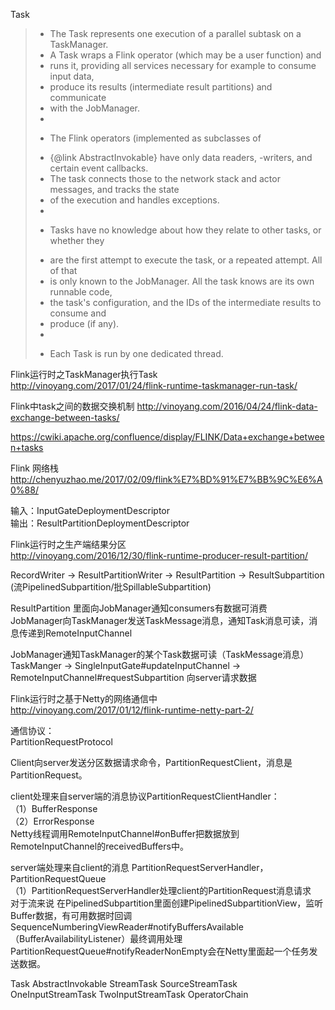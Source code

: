 Task

> * The Task represents one execution of a parallel subtask on a TaskManager.
> * A Task wraps a Flink operator (which may be a user function) and
> * runs it, providing all services necessary for example to consume input data,
>  * produce its results (intermediate result partitions) and communicate
>  * with the JobManager.
>  *
>  * <p>The Flink operators (implemented as subclasses of
>  * {@link AbstractInvokable} have only data readers, -writers, and certain event callbacks.
>  * The task connects those to the network stack and actor messages, and tracks the state
>  * of the execution and handles exceptions.
>  *
>  * <p>Tasks have no knowledge about how they relate to other tasks, or whether they
>  * are the first attempt to execute the task, or a repeated attempt. All of that
>  * is only known to the JobManager. All the task knows are its own runnable code,
>  * the task's configuration, and the IDs of the intermediate results to consume and
>  * produce (if any).
>  *
>  * <p>Each Task is run by one dedicated thread.

Flink运行时之TaskManager执行Task  
http://vinoyang.com/2017/01/24/flink-runtime-taskmanager-run-task/

Flink中task之间的数据交换机制
http://vinoyang.com/2016/04/24/flink-data-exchange-between-tasks/

https://cwiki.apache.org/confluence/display/FLINK/Data+exchange+between+tasks

Flink 网络栈
http://chenyuzhao.me/2017/02/09/flink%E7%BD%91%E7%BB%9C%E6%A0%88/


输入：InputGateDeploymentDescriptor  
输出：ResultPartitionDeploymentDescriptor  


Flink运行时之生产端结果分区  
http://vinoyang.com/2016/12/30/flink-runtime-producer-result-partition/

RecordWriter -> ResultPartitionWriter -> ResultPartition -> ResultSubpartition (流PipelinedSubpartition/批SpillableSubpartition)  

ResultPartition 里面向JobManager通知consumers有数据可消费  
JobManager向TaskManager发送TaskMessage消息，通知Task消息可读，消息传递到RemoteInputChannel  




JobManager通知TaskManager的某个Task数据可读（TaskMessage消息）  
TaskManger -> SingleInputGate#updateInputChannel -> RemoteInputChannel#requestSubpartition 向server请求数据  



Flink运行时之基于Netty的网络通信中  
http://vinoyang.com/2017/01/12/flink-runtime-netty-part-2/

通信协议：  
PartitionRequestProtocol  

Client向server发送分区数据请求命令，PartitionRequestClient，消息是PartitionRequest。  


client处理来自server端的消息协议PartitionRequestClientHandler：  
（1）BufferResponse  
（2）ErrorResponse  
Netty线程调用RemoteInputChannel#onBuffer把数据放到RemoteInputChannel的receivedBuffers中。  




server端处理来自client的消息 PartitionRequestServerHandler，PartitionRequestQueue  
（1）PartitionRequestServerHandler处理client的PartitionRequest消息请求  
    对于流来说 在PipelinedSubpartition里面创建PipelinedSubpartitionView，监听Buffer数据，有可用数据时回调 SequenceNumberingViewReader#notifyBuffersAvailable（BufferAvailabilityListener）最终调用处理PartitionRequestQueue#notifyReaderNonEmpty会在Netty里面起一个任务发送数据。



Task
AbstractInvokable
StreamTask
  SourceStreamTask
  OneInputStreamTask
  TwoInputStreamTask
OperatorChain










